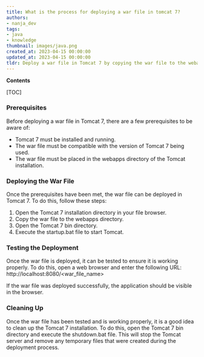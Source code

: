```yaml
---
title: What is the process for deploying a war file in tomcat 7?
authors:
- nanja_dev
tags:
- java
- knowledge
thumbnail: images/java.png
created_at: 2023-04-15 00:00:00
updated_at: 2023-04-15 00:00:00
tldr: Deploy a war file in Tomcat 7 by copying the war file to the webapps directory of the Tomcat installation.
---
```


**Contents**

[TOC]

### Prerequisites 
Before deploying a war file in Tomcat 7, there are a few prerequisites to be aware of: 
- Tomcat 7 must be installed and running. 
- The war file must be compatible with the version of Tomcat 7 being used. 
- The war file must be placed in the webapps directory of the Tomcat installation. 

### Deploying the War File 
Once the prerequisites have been met, the war file can be deployed in Tomcat 7. To do this, follow these steps: 
1. Open the Tomcat 7 installation directory in your file browser. 
2. Copy the war file to the webapps directory. 
3. Open the Tomcat 7 bin directory. 
4. Execute the startup.bat file to start Tomcat. 

### Testing the Deployment 
Once the war file is deployed, it can be tested to ensure it is working properly. To do this, open a web browser and enter the following URL: 
http://localhost:8080/<war_file_name> 

If the war file was deployed successfully, the application should be visible in the browser. 

### Cleaning Up 
Once the war file has been tested and is working properly, it is a good idea to clean up the Tomcat 7 installation. To do this, open the Tomcat 7 bin directory and execute the shutdown.bat file. This will stop the Tomcat server and remove any temporary files that were created during the deployment process.
